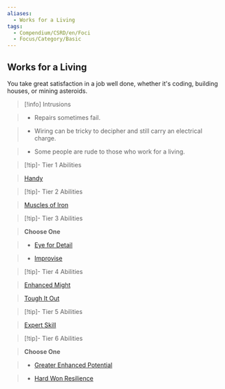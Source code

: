 ```yaml
---
aliases:
  - Works for a Living
tags:
  - Compendium/CSRD/en/Foci
  - Focus/Category/Basic
---
```

  
    
## Works for a Living    
You take great satisfaction in a job well done, whether it's coding, building houses, or mining asteroids.    
  
>[!info] Intrusions    
>- Repairs sometimes fail.    
>- Wiring can be tricky to decipher and still carry an electrical charge.    
>- Some people are rude to those who work for a living.    
  
  
>[!tip]- Tier 1 Abilities    
> [Handy](Handy.md)    
  
  
>[!tip]- Tier 2 Abilities    
> [Muscles of Iron](Muscles-of-Iron.md)    
  
  
>[!tip]- Tier 3 Abilities    
> **Choose One**    
>- [Eye for Detail](Eye-for-Detail.md)    
>- [Improvise](Improvise.md)    
  
  
>[!tip]- Tier 4 Abilities    
> [Enhanced Might](Enhanced-Might.md)    
> [Tough It Out](Tough-It-Out.md)    
  
  
>[!tip]- Tier 5 Abilities    
> [Expert Skill](Expert-Skill.md)    
  
  
>[!tip]- Tier 6 Abilities    
> **Choose One**    
>- [Greater Enhanced Potential](Greater-Enhanced-Potential.md)    
>- [Hard Won Resilience](Hard-Won-Resilience.md)